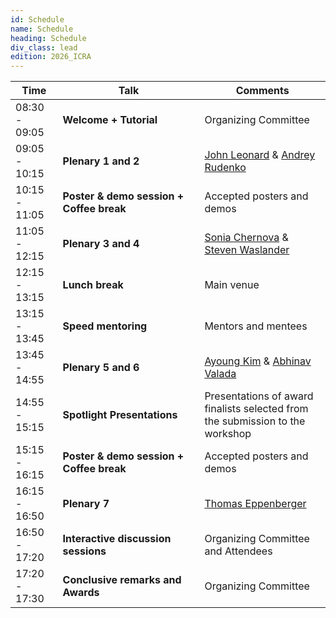 ```yaml
---
id: Schedule
name: Schedule
heading: Schedule
div_class: lead
edition: 2026_ICRA
---
```


<table>
  <thead>
    <tr>
      <th style="width: 15%;">Time</th>
      <th style="width: 45%;">Talk</th>
      <th style="width: 40%;">Comments</th>
    </tr>
  </thead>
  <tbody>
    <tr><td>08:30 - 09:05</td><td><strong>Welcome + Tutorial</strong></td><td>Organizing Committee</td></tr>
    <tr><td>09:05 - 10:15</td><td><strong>Plenary 1 and 2</strong></td><td><a href="https://marinerobotics.mit.edu/index.html">John Leonard</a> &amp; <a href="https://rudenkoandrey.github.io/">Andrey Rudenko</a></td></tr>
    <tr><td>10:15 - 11:05</td><td><strong>Poster &amp; demo session + Coffee break</strong></td><td>Accepted posters and demos</td></tr>
    <tr><td>11:05 - 12:15</td><td><strong>Plenary 3 and 4</strong></td><td><a href="https://faculty.cc.gatech.edu/~chernova/">Sonia Chernova</a> &amp; <a href="https://www.trailab.utias.utoronto.ca/steven-waslander">Steven Waslander</a></td></tr>
    <tr><td>12:15 - 13:15</td><td><strong>Lunch break</strong></td><td>Main venue</td></tr>
    <tr><td>13:15 - 13:45</td><td><strong>Speed mentoring</strong></td><td>Mentors and mentees</td></tr>
    <tr><td>13:45 - 14:55</td><td><strong>Plenary 5 and 6</strong></td><td><a href="https://ayoungk.github.io/">Ayoung Kim</a> &amp; <a href="https://rl.uni-freiburg.de/people/valada">Abhinav Valada</a></td></tr>
    <tr><td>14:55 - 15:15</td><td><strong>Spotlight Presentations</strong></td><td>Presentations of award finalists selected from the submission to the workshop</td></tr>
    <tr><td>15:15 - 16:15</td><td><strong>Poster &amp; demo session + Coffee break</strong></td><td>Accepted posters and demos</td></tr>
    <tr><td>16:15 - 16:50</td><td><strong>Plenary 7</strong></td><td><a href="https://www.linkedin.com/in/thomaseppenberger/?originalSubdomain=ch">Thomas Eppenberger</a></td></tr>
    <tr><td>16:50 - 17:20</td><td><strong>Interactive discussion sessions</strong></td><td>Organizing Committee and Attendees</td></tr>
    <tr><td>17:20 - 17:30</td><td><strong>Conclusive remarks and Awards</strong></td><td>Organizing Committee</td></tr>
  </tbody>
</table>

